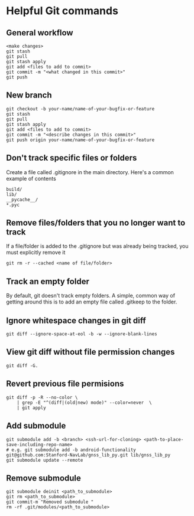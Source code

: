 # Helpful Git commands

## General workflow
```
<make changes>
git stash
git pull
git stash apply
git add <files to add to commit>
git commit -m "<what changed in this commit>"
git push
```

## New branch
```
git checkout -b your-name/name-of-your-bugfix-or-feature
git stash
git pull
git stash apply
git add <files to add to commit>
git commit -m "<describe changes in this commit>"
git push origin your-name/name-of-your-bugfix-or-feature
```

## Don't track specific files or folders
Create a file called .gitignore in the main directory. Here's a common example of contents
```
build/
lib/
__pycache__/
*.pyc
```

## Remove files/folders that you no longer want to track
If a file/folder is added to the .gitignore but was already being tracked, you must explicitly remove it
```
git rm -r --cached <name of file/folder>
```

## Track an empty folder
By default, git doesn't track empty folders. A simple, common way of getting around this is to add an empty file called .gitkeep to the folder.

## Ignore whitespace changes in git diff
```
git diff --ignore-space-at-eol -b -w --ignore-blank-lines
```

## View git diff without file permission changes
```
git diff -G.
```

## Revert previous file permisions
```
git diff -p -R --no-color \
    | grep -E "^(diff|(old|new) mode)" --color=never  \
    | git apply
```

## Add submodule
```
git submodule add -b <branch> <ssh-url-for-cloning> <path-to-place-save-including-repo-name>
# e.g. git submodule add -b android-functionality git@github.com:Stanford-NavLab/gnss_lib_py.git lib/gnss_lib_py
git submodule update --remote
```

## Remove submodule
```
git submodule deinit <path_to_submodule>
git rm <path_to_submodule>
git commit-m "Removed submodule "
rm -rf .git/modules/<path_to_submodule>
```
